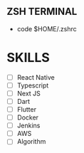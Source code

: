 ## ZSH TERMINAL
- code $HOME/.zshrc

# SKILLS
- [ ] React Native
- [ ] Typescript
- [ ] Next JS
- [ ] Dart
- [ ] Flutter
- [ ] Docker
- [ ] Jenkins
- [ ] AWS
- [ ] Algorithm